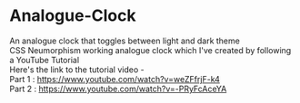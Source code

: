 # Analogue-Clock
An analogue clock that toggles between light and dark theme \
 CSS Neumorphism working analogue clock which I've created by following a YouTube Tutorial \
Here's the link to the tutorial video - \
Part 1 : https://www.youtube.com/watch?v=weZFfrjF-k4  \
Part 2 : https://www.youtube.com/watch?v=-PRyFcAceYA
